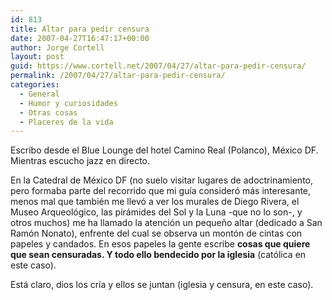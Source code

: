 ```yaml
---
id: 813
title: Altar para pedir censura
date: 2007-04-27T16:47:17+00:00
author: Jorge Cortell
layout: post
guid: https://www.cortell.net/2007/04/27/altar-para-pedir-censura/
permalink: /2007/04/27/altar-para-pedir-censura/
categories:
  - General
  - Humor y curiosidades
  - Otras cosas
  - Placeres de la vida
---
```

Escribo desde el Blue Lounge del hotel Camino Real (Polanco), México DF. Mientras escucho jazz en directo.

En la Catedral de México DF (no suelo visitar lugares de adoctrinamiento, pero formaba parte del recorrido que mi guí­a consideró más interesante, menos mal que también me llevó a ver los murales de Diego Rivera, el Museo Arqueológico, las pirámides del Sol y la Luna -que no lo son-, y otros muchos) me ha llamado la atención un pequeño altar (dedicado a San Ramón Nonato), enfrente del cual se observa un montón de cintas con papeles y candados. En esos papeles la gente escribe **cosas que quiere que sean censuradas. Y todo ello bendecido por la iglesia** (católica en este caso).

Está claro, dios los crí­a y ellos se juntan (iglesia y censura, en este caso).